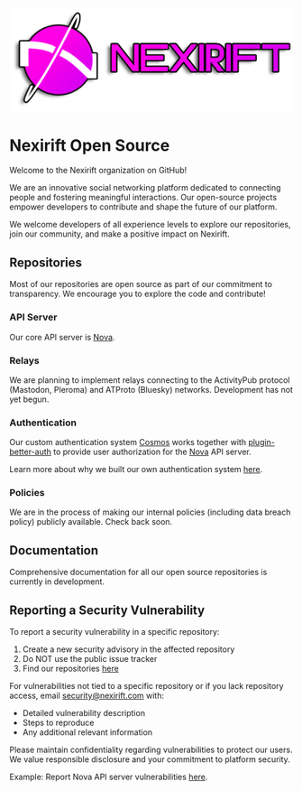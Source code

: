 <p align="center">
<img src="https://raw.githubusercontent.com/Nexirift/media-kit/main/nexirift/banner.svg" width="600" />
</p>

# Nexirift Open Source

Welcome to the Nexirift organization on GitHub!

We are an innovative social networking platform dedicated to connecting people and fostering meaningful interactions. Our open-source projects empower developers to contribute and shape the future of our platform.

We welcome developers of all experience levels to explore our repositories, join our community, and make a positive impact on Nexirift.

## Repositories

Most of our repositories are open source as part of our commitment to transparency. We encourage you to explore the code and contribute!

### API Server

Our core API server is [Nova](https://github.com/Nexirift/nova).

### Relays

We are planning to implement relays connecting to the ActivityPub protocol (Mastodon, Pleroma) and ATProto (Bluesky) networks. Development has not yet begun.

### Authentication

Our custom authentication system [Cosmos](https://github.com/Nexirift/cosmos) works together with [plugin-better-auth](https://github.com/Nexirift/plugin-better-auth) to provide user authorization for the [Nova](https://github.com/Nexirift/nova) API server.

Learn more about why we built our own authentication system [here](https://blog.nexirift.com/blog/moving-to-our-own-authentication-server).

### Policies

We are in the process of making our internal policies (including data breach policy) publicly available. Check back soon.

## Documentation

Comprehensive documentation for all our open source repositories is currently in development.

## Reporting a Security Vulnerability

To report a security vulnerability in a specific repository:

1. Create a new security advisory in the affected repository
2. Do NOT use the public issue tracker
3. Find our repositories [here](https://github.com/orgs/Nexirift/repositories)

For vulnerabilities not tied to a specific repository or if you lack repository access, email [security@nexirift.com](mailto:security@nexirift.com) with:
- Detailed vulnerability description
- Steps to reproduce
- Any additional relevant information

Please maintain confidentiality regarding vulnerabilities to protect our users. We value responsible disclosure and your commitment to platform security.

Example: Report Nova API server vulnerabilities [here](https://github.com/Nexirift/nova/security/advisories/new).
